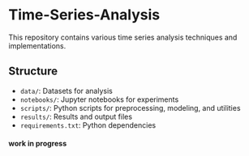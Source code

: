 # Time-Series-Analysis

This repository contains various time series analysis techniques and implementations.

## Structure

- `data/`: Datasets for analysis
- `notebooks/`: Jupyter notebooks for experiments
- `scripts/`: Python scripts for preprocessing, modeling, and utilities
- `results/`: Results and output files
- `requirements.txt`: Python dependencies

#### work in progress